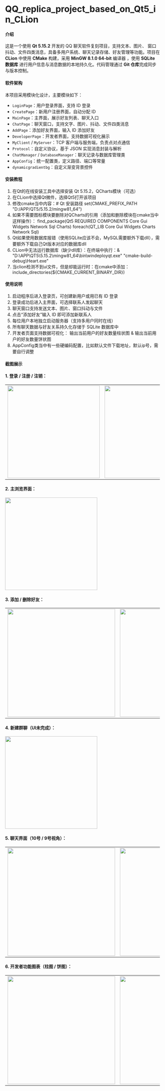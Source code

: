 # QQ_replica_project_based_on_Qt5_in_CLion

#### 介绍
这是一个使用 **Qt 5.15.2** 开发的 QQ 聊天软件复刻项目，支持文本、图片、
窗口抖动、文件四类消息，具备多用户系统、聊天记录存储、好友管理等功能。项目在
**CLion** 中使用 **CMake** 构建，采用 **MinGW 8.1.0 64-bit** 编译器
，使用 **SQLite 数据库** 进行用户信息与消息数据的本地持久化。代码管理通过
**Git 仓库**完成同步与版本控制。

#### 软件架构
本项目采用模块化设计，主要模块如下：

- `LoginPage`：用户登录界面，支持 ID 登录
- `CreatePage`：新用户注册界面，自动分配 ID
- `MainPage`：主界面，展示好友列表、聊天入口
- `ChatPage`：聊天窗口，支持文字、图片、抖动、文件四类消息
- `AddPage`：添加好友界面，输入 ID 添加好友
- `DeveloperPage`：开发者界面，支持数据可视化展示
- `MyClient` / `MyServer`：TCP 客户端与服务端，负责点对点通信
- `Protocol`：自定义协议，基于 JSON 实现消息封装与解析
- `ChatManager` / `DatabaseManager`：聊天记录与数据库管理类
- `AppConfig`：统一配置类，定义路径、端口等常量
- `dynamicgradientbg`：自定义渐变背景控件



#### 安装教程

1. 在Qt的在线安装工具中选择安装 Qt 5.15.2，QCharts模块（可选）
2. 在CLion中选择Qt微件，选择Qt5打开该项目
3. 修改cmake当中内容：# Qt 安装路径  set(CMAKE_PREFIX_PATH "D:/APP/QT5/5.15.2/mingw81_64")
4. 如果不需要图标模块要删除对QCharts的引用（添加和删除模块在cmake当中这样操作）：
   find_package(Qt5 REQUIRED COMPONENTS Core Gui Widgets Network Sql Charts)
   foreach(QT_LIB Core Gui Widgets Charts Network Sql)
5. Qt如果使用数据库报错（使用SQLite应该不会，MySQL需要额外下载dll），需要额外下载自己Qt版本对应的数据库dll
6. CLion中无法运行数据库（缺少dll库）：在终端中执行：& "D:\APP\QT5\5.15.2\mingw81_64\bin\windeployqt.exe" "cmake-build-debug\Heart.exe"
7. 当clion检测不到ui文件，但是却能运行时：在cmake中添加：include_directories(${CMAKE_CURRENT_BINARY_DIR})

#### 使用说明

1.  启动程序后进入登录页，可创建新用户或用已有 ID 登录
2.  登录成功后进入主界面，可选择联系人发起聊天
3.  聊天窗口支持发送文本、图片、窗口抖动与文件
4.  点击“添加好友”输入 ID 即可添加新联系人
5.  每位用户本地独立启动服务器（支持多用户同时在线）
6.  所有聊天数据与好友关系持久化存储于 SQLite 数据库中
7.  开发者页面支持数据可视化： 输出当前用户的好友数量柱状图 & 输出当前用户的好友数量饼状图
8.  AppConfig类当中有一些硬编码配置，比如默认文件下载地址，默认ip号，需要自行调整

#### 截图展示

<h4>1. 登录 / 注册 / 注销：</h4>
<table>
  <tr>
    <td><img src="https://github.com/user-attachments/assets/27c71930-26f0-49a5-93b2-c6f3a9e8b0e4" width="300"/></td>
    <td><img src="https://github.com/user-attachments/assets/93403ed9-14e1-4f3b-88ce-9088b20104f5" width="300"/></td>
    <td><img src="https://github.com/user-attachments/assets/09a594d7-ab94-48d4-bfe6-1180ffd7e041" width="300"/></td>
  </tr>
</table>

<h4>2. 主浏览界面：</h4>
<img src="https://github.com/user-attachments/assets/a093e128-3064-4fb6-9591-25ee3017025d" width="300"/>

<h4>3. 添加 / 删除好友：</h4>
<table>
  <tr>
    <td><img src="https://github.com/user-attachments/assets/d07633d7-ab67-4c2e-b3fb-b866e036fc87" width="350"/></td>
    <td><img src="https://github.com/user-attachments/assets/f45762b8-25d1-4a4d-8a1b-f674d885f5a7" width="350"/></td>
  </tr>
</table>

<h4>4. 新建群聊（UI未完成）：</h4>
<img src="https://github.com/user-attachments/assets/664e1225-61ba-4ef8-acd5-dfbf535ff04b" width="300"/>

<h4>5. 聊天界面（10号 / 9号视角）：</h4>
<table>
  <tr>
    <td><img src="https://github.com/user-attachments/assets/d14114d7-542e-4078-a47c-8b36f52ac0d9" width="350"/></td>
    <td><img src="https://github.com/user-attachments/assets/3727dbe4-ccb7-43cf-8c4c-d769fc25e8ba" width="350"/></td>
  </tr>
</table>

<h4>6. 开发者功能图表（柱图 / 饼图）：</h4>
<table>
  <tr>
    <td><img src="https://github.com/user-attachments/assets/feb9c859-6512-4bc5-9e84-ed258b276f9b" width="350"/></td>
    <td><img src="https://github.com/user-attachments/assets/812d70ed-e9e8-4222-badc-84d5d59952ec" width="350"/></td>
  </tr>
</table>

